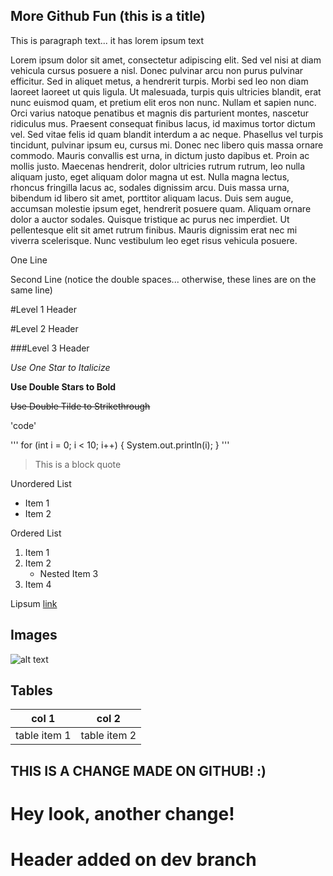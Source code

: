 More Github Fun (this is a title)
---------------------------------
This is paragraph text... it has lorem ipsum text

Lorem ipsum dolor sit amet, consectetur adipiscing elit. Sed vel nisi at diam vehicula cursus posuere a nisl. Donec pulvinar arcu non purus pulvinar efficitur. Sed in aliquet metus, a hendrerit turpis. Morbi sed leo non diam laoreet laoreet ut quis ligula. Ut malesuada, turpis quis ultricies blandit, erat nunc euismod quam, et pretium elit eros non nunc. Nullam et sapien nunc. Orci varius natoque penatibus et magnis dis parturient montes, nascetur ridiculus mus. Praesent consequat finibus lacus, id maximus tortor dictum vel. Sed vitae felis id quam blandit interdum a ac neque.
Phasellus vel turpis tincidunt, pulvinar ipsum eu, cursus mi. Donec nec libero quis massa ornare commodo. Mauris convallis est urna, in dictum justo dapibus et. Proin ac mollis justo. Maecenas hendrerit, dolor ultricies rutrum rutrum, leo nulla aliquam justo, eget aliquam dolor magna ut est. Nulla magna lectus, rhoncus fringilla lacus ac, sodales dignissim arcu. Duis massa urna, bibendum id libero sit amet, porttitor aliquam lacus. Duis sem augue, accumsan molestie ipsum eget, hendrerit posuere quam. Aliquam ornare dolor a auctor sodales. Quisque tristique ac purus nec imperdiet. Ut pellentesque elit sit amet rutrum finibus. Mauris dignissim erat nec mi viverra scelerisque. Nunc vestibulum leo eget risus vehicula posuere.

One Line

Second Line (notice the double spaces... otherwise, these lines are on the same line)

#Level 1 Header

#Level 2 Header

###Level 3 Header

*Use One Star to Italicize*

**Use Double Stars to Bold**

~~Use Double Tilde to Strikethrough~~

'code'

'''
for (int i = 0; i < 10; i++) {
    System.out.println(i);
}
'''

>This is a block quote

Unordered List
* Item 1
* Item 2

Ordered List
1. Item 1
2. Item 2
    * Nested Item 3
3. Item 4

Lipsum [link](https://www.lipsum.com/feed/html)

## Images
![alt text](https://github.githubassets.com/images/modules/logos_page/GitHub-Mark.png)

## Tables
|col 1|col 2|
|-----|-----|
|table item 1|table item 2|

## THIS IS A CHANGE MADE ON GITHUB! :)


# Hey look, another change!

# Header added on dev branch

